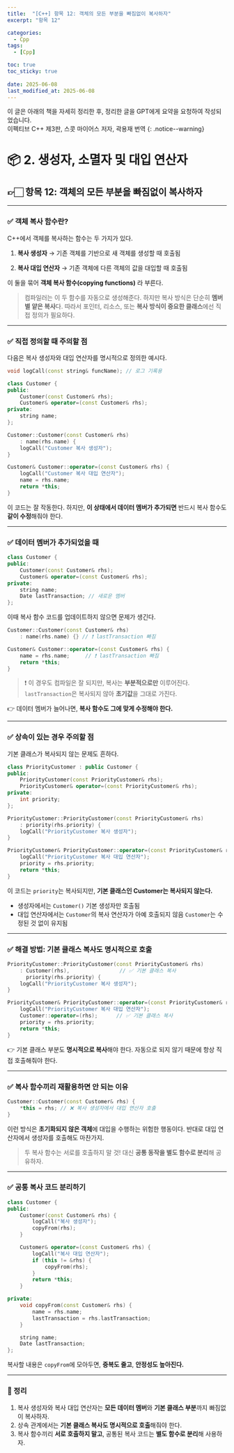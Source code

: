 ```yaml
---
title:  "[C++] 항목 12: 객체의 모든 부분을 빠짐없이 복사하자"
excerpt: "항목 12"

categories:
  - Cpp
tags:
  - [Cpp]

toc: true
toc_sticky: true
 
date: 2025-06-08
last_modified_at: 2025-06-08
---
```

이 글은 아래의 책을 자세히 정리한 후, 정리한 글을 GPT에게 요약을 요청하여 작성되었습니다.  
이펙티브 C++ 제3판, 스콧 마이어스 저자, 곽용재 번역
{: .notice--warning}

# 📦 2. 생성자, 소멸자 및 대입 연산자
## 👉🏻 항목 12: 객체의 모든 부분을 빠짐없이 복사하자

---

### ✅ 객체 복사 함수란?

C++에서 객체를 복사하는 함수는 두 가지가 있다.

1. **복사 생성자**
   → 기존 객체를 기반으로 새 객체를 생성할 때 호출됨

2. **복사 대입 연산자**
   → 기존 객체에 다른 객체의 값을 대입할 때 호출됨

이 둘을 묶어 **객체 복사 함수(copying functions)** 라 부른다.

> 컴파일러는 이 두 함수를 자동으로 생성해준다.
> 하지만 복사 방식은 단순히 **멤버별 얕은 복사**다.
> 따라서 포인터, 리소스, 또는 **복사 방식이 중요한 클래스**에선 직접 정의가 필요하다.

---

### ✅ 직접 정의할 때 주의할 점

다음은 복사 생성자와 대입 연산자를 명시적으로 정의한 예시다.

```cpp
void logCall(const string& funcName); // 로그 기록용

class Customer {
public:
    Customer(const Customer& rhs);
    Customer& operator=(const Customer& rhs);
private:
    string name;
};

Customer::Customer(const Customer& rhs)
    : name(rhs.name) {
    logCall("Customer 복사 생성자");
}

Customer& Customer::operator=(const Customer& rhs) {
    logCall("Customer 복사 대입 연산자");
    name = rhs.name;
    return *this;
}
```

이 코드는 잘 작동한다. 하지만, **이 상태에서 데이터 멤버가 추가되면** 반드시 복사 함수도 **같이 수정**해줘야 한다.

---

### ✅ 데이터 멤버가 추가되었을 때

```cpp
class Customer {
public:
    Customer(const Customer& rhs);
    Customer& operator=(const Customer& rhs);
private:
    string name;
    Date lastTransaction; // 새로운 멤버
};
```

이때 복사 함수 코드를 업데이트하지 않으면 문제가 생긴다.

```cpp
Customer::Customer(const Customer& rhs)
    : name(rhs.name) {} // ❗ lastTransaction 빠짐

Customer& Customer::operator=(const Customer& rhs) {
    name = rhs.name;     // ❗ lastTransaction 빠짐
    return *this;
}
```

> ❗ 이 경우도 컴파일은 잘 되지만, 복사는 **부분적으로만** 이루어진다.
> `lastTransaction`은 복사되지 않아 **초기값**을 그대로 가진다.

👉 데이터 멤버가 늘어나면, **복사 함수도 그에 맞게 수정해야 한다.**

---

### ✅ 상속이 있는 경우 주의할 점

기본 클래스가 복사되지 않는 문제도 흔하다.

```cpp
class PriorityCustomer : public Customer {
public:
    PriorityCustomer(const PriorityCustomer& rhs);
    PriorityCustomer& operator=(const PriorityCustomer& rhs);
private:
    int priority;
};

PriorityCustomer::PriorityCustomer(const PriorityCustomer& rhs)
    : priority(rhs.priority) {
    logCall("PriorityCustomer 복사 생성자");
}

PriorityCustomer& PriorityCustomer::operator=(const PriorityCustomer& rhs) {
    logCall("PriorityCustomer 복사 대입 연산자");
    priority = rhs.priority;
    return *this;
}
```

이 코드는 `priority`는 복사되지만, **기본 클래스인 Customer는 복사되지 않는다.**

* 생성자에서는 `Customer()` 기본 생성자만 호출됨
* 대입 연산자에서는 `Customer`의 복사 연산자가 아예 호출되지 않음
`Customer`는 수정된 것 없이 유지됨

---

### ✅ 해결 방법: 기본 클래스 복사도 명시적으로 호출

```cpp
PriorityCustomer::PriorityCustomer(const PriorityCustomer& rhs)
    : Customer(rhs),                // ✅ 기본 클래스 복사
      priority(rhs.priority) {
    logCall("PriorityCustomer 복사 생성자");
}

PriorityCustomer& PriorityCustomer::operator=(const PriorityCustomer& rhs) {
    logCall("PriorityCustomer 복사 대입 연산자");
    Customer::operator=(rhs);      // ✅ 기본 클래스 복사
    priority = rhs.priority;
    return *this;
}
```

👉 기본 클래스 부분도 **명시적으로 복사**해야 한다.
자동으로 되지 않기 때문에 항상 직접 호출해줘야 한다.

---

### ✅ 복사 함수끼리 재활용하면 안 되는 이유

```cpp
Customer::Customer(const Customer& rhs) {
    *this = rhs; // ❌ 복사 생성자에서 대입 연산자 호출
}
```

이런 방식은 **초기화되지 않은 객체**에 대입을 수행하는 위험한 행동이다.
반대로 대입 연산자에서 생성자를 호출해도 마찬가지.

> 두 복사 함수는 서로를 호출하지 말 것!
> 대신 **공통 동작을 별도 함수로 분리**해 공유하자.

---

### ✅ 공통 복사 코드 분리하기

```cpp
class Customer {
public:
    Customer(const Customer& rhs) {
        logCall("복사 생성자");
        copyFrom(rhs);
    }

    Customer& operator=(const Customer& rhs) {
        logCall("복사 대입 연산자");
        if (this != &rhs) {
            copyFrom(rhs);
        }
        return *this;
    }

private:
    void copyFrom(const Customer& rhs) {
        name = rhs.name;
        lastTransaction = rhs.lastTransaction;
    }

    string name;
    Date lastTransaction;
};
```

복사할 내용은 `copyFrom`에 모아두면,
**중복도 줄고**, **안정성도 높아진다.**

---

### 🧐 정리

1. 복사 생성자와 복사 대입 연산자는 **모든 데이터 멤버**와 **기본 클래스 부분**까지 빠짐없이 복사하자.
2. 상속 관계에서는 **기본 클래스 복사도 명시적으로 호출**해줘야 한다.
3. 복사 함수끼리 **서로 호출하지 말고**, 공통된 복사 코드는 **별도 함수로 분리**해 사용하자.